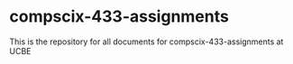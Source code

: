 # compscix-433-assignments
This is the repository for all documents for compscix-433-assignments at UCBE
